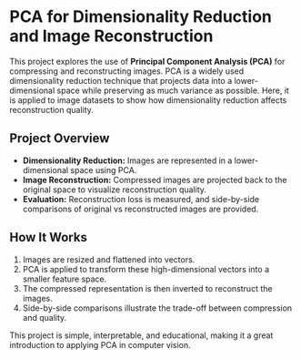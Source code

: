 # PCA for Dimensionality Reduction and Image Reconstruction

This project explores the use of **Principal Component Analysis (PCA)** for compressing and reconstructing images. PCA is a widely used dimensionality reduction technique that projects data into a lower-dimensional space while preserving as much variance as possible. Here, it is applied to image datasets to show how dimensionality reduction affects reconstruction quality.

## Project Overview

- **Dimensionality Reduction:** Images are represented in a lower-dimensional space using PCA.  
- **Image Reconstruction:** Compressed images are projected back to the original space to visualize reconstruction quality.  
- **Evaluation:** Reconstruction loss is measured, and side-by-side comparisons of original vs reconstructed images are provided. 

## How It Works
1. Images are resized and flattened into vectors.
2. PCA is applied to transform these high-dimensional vectors into a smaller feature space.
3. The compressed representation is then inverted to reconstruct the images.
4. Side-by-side comparisons illustrate the trade-off between compression and quality.


This project is simple, interpretable, and educational, making it a great introduction to applying PCA in computer vision.



